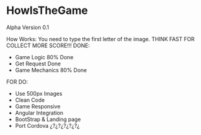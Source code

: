# HowIsTheGame

Alpha Version 0.1

How Works:
You need to type the first letter of the image. THINK FAST FOR COLLECT MORE SCORE!!!
DONE:
+ Game Logic 80% Done
+ Get Request Done
+ Game Mechanics 80% Done

FOR DO:
+ Use 500px Images
+ Clean Code
+ Game Responsive
+ Angular Integration
+ BootStrap & Landing page
+ Port Cordova ¿?¿?¿?¿?¿?¿
